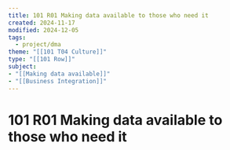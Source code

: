 ```yaml
---
title: 101 R01 Making data available to those who need it
created: 2024-11-17
modified: 2024-12-05
tags:
  - project/dma
theme: "[[101 T04 Culture]]"
type: "[[101 Row]]"
subject: 
- "[[Making data available]]"
- "[[Business Integration]]"
---
```

# 101 R01 Making data available to those who need it
